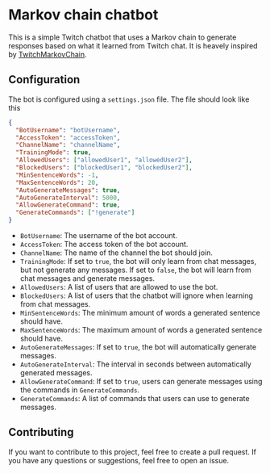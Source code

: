 # Markov chain chatbot

This is a simple Twitch chatbot that uses a Markov chain to generate responses based on what it learned from Twitch chat. It is heavely inspired by [TwitchMarkovChain](https://github.com/tomaarsen/TwitchMarkovChain).

## Configuration

The bot is configured using a `settings.json` file. The file should look like this

```json
{
  "BotUsername": "botUsername",
  "AccessToken": "accessToken",
  "ChannelName": "channelName",
  "TrainingMode": true,
  "AllowedUsers": ["allowedUser1", "allowedUser2"],
  "BlockedUsers": ["blockedUser1", "blockedUser2"],
  "MinSentenceWords": -1,
  "MaxSentenceWords": 20,
  "AutoGenerateMessages": true,
  "AutoGenerateInterval": 5000,
  "AllowGenerateCommand": true,
  "GenerateCommands": ["!generate"]
}
```

- `BotUsername`: The username of the bot account.
- `AccessToken`: The access token of the bot account.
- `ChannelName`: The name of the channel the bot should join.
- `TrainingMode`: If set to `true`, the bot will only learn from chat messages, but not generate any messages. If set to `false`, the bot will learn from chat messages and generate messages.
- `AllowedUsers`: A list of users that are allowed to use the bot.
- `BlockedUsers`: A list of users that the chatbot will ignore when learning from chat messages.
- `MinSentenceWords`: The minimum amount of words a generated sentence should have.
- `MaxSentenceWords`: The maximum amount of words a generated sentence should have.
- `AutoGenerateMessages`: If set to `true`, the bot will automatically generate messages.
- `AutoGenerateInterval`: The interval in seconds between automatically generated messages.
- `AllowGenerateCommand`: If set to `true`, users can generate messages using the commands in `GenerateCommands`.
- `GenerateCommands`: A list of commands that users can use to generate messages.

## Contributing

If you want to contribute to this project, feel free to create a pull request. If you have any questions or suggestions, feel free to open an issue.
